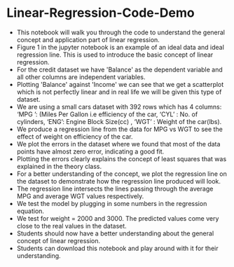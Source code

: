 # Linear-Regression-Code-Demo 

- This notebook will walk you through the code to understand the general concept and application part of linear regression.
- Figure 1 in the jupyter notebook is an example of an ideal data and ideal regression line. This is used to introduce the basic concept of linear regression.
- For the credit dataset we have 'Balance' as the dependent variable and all other columns are independent variables.
- Plotting 'Balance' against 'Income' we can see that we get a scatterplot which is not perfectly linear and in real life we will be given this type of dataset.
- We are using a small cars dataset with 392 rows which has 4 columns: ‘MPG ’: (Miles Per Gallon i.e efficiency of the car, ‘CYL’ : No. of cylinders, ‘ENG’: Engine Block Size(cc) , ‘WGT’ : Weight of the car(lbs).
- We produce a regression line from the data for MPG vs WGT to see the effect of weight on efficiency of the car.
- We plot the errors in the dataset where we found that most of the data points have almost zero error, indicating a good fit.
- Plotting the errors clearly explains the concept of least squares that was explained in the theory class.
- For a better understanding of the concept, we plot the regression line on the dataset to demonstrate how the regression line produced will look.
- The regression line intersects the lines passing through the average MPG and average WGT values respectively.
- We test the model by plugging in some numbers in the regression equation.
- We test for weight = 2000 and 3000. The predicted values come very close to the real values in the dataset.
- Students should now have a better understanding about the general concept of linear regression.
- Students can download this notebook and play around with it for their understanding.

